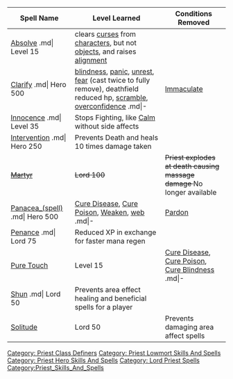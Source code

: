 | Spell Name                                                    | Level Learned                                                                                                                                                                                                                                               | Conditions Removed                                                                                                                 |
|---------------------------------------------------------------|-------------------------------------------------------------------------------------------------------------------------------------------------------------------------------------------------------------------------------------------------------------|------------------------------------------------------------------------------------------------------------------------------------|
| [Absolve](Absolve "wikilink") .md\| Level 15                  | clears [curses](Curse "wikilink") from [characters](:Category:_Characters.md "wikilink"), but not [objects](:Category:_Objects.md "wikilink"), and raises [alignment](Alignment.md "wikilink")                                                              |                                                                                                                                    |
| [Clarify](Clarify "wikilink") .md\| Hero 500                  | [blindness](blindness "wikilink"), [panic](panic "wikilink"), [unrest](unrest "wikilink"), [fear](fear "wikilink") (cast twice to fully remove), deathfield reduced hp, [scramble](scramble "wikilink"), [overconfidence](overconfidence "wikilink") .md\|- | [Immaculate](Immaculate "wikilink")                                                                                                |
| [Innocence](Innocence "wikilink") .md\| Level 35              | Stops Fighting, like [Calm](Calm "wikilink") without side affects                                                                                                                                                                                           |                                                                                                                                    |
| [Intervention](Intervention "wikilink") .md\| Hero 250        | Prevents Death and heals 10 times damage taken                                                                                                                                                                                                              |                                                                                                                                    |
| <s>[Martyr](Martyr "wikilink")</s>                            | <s>Lord 100</s>                                                                                                                                                                                                                                             | <s>Priest explodes at death causing massage damage </s> No longer available                                                        |
| [Panacea\_(spell)](Panacea_(spell) "wikilink") .md\| Hero 500 | [Cure Disease](Cure_Disease "wikilink"), [Cure Poison](Cure_Poison "wikilink"), [Weaken](Weaken "wikilink"), [web](web "wikilink") .md\|-                                                                                                                   | [Pardon](Pardon "wikilink")                                                                                                        |
| [Penance](Penance "wikilink") .md\| Lord 75                   | Reduced XP in exchange for faster mana regen                                                                                                                                                                                                                |                                                                                                                                    |
| [Pure Touch](Pure_Touch "wikilink")                           | Level 15                                                                                                                                                                                                                                                    | [Cure Disease](Cure_Disease "wikilink"), [Cure Poison](Cure_Poison "wikilink"), [Cure Blindness](Cure_Blindness "wikilink") .md\|- |
| [Shun](Shun "wikilink") .md\| Lord 50                         | Prevents area effect healing and beneficial spells for a player                                                                                                                                                                                             |                                                                                                                                    |
| [Solitude](Solitude "wikilink")                               | Lord 50                                                                                                                                                                                                                                                     | Prevents damaging area affect spells                                                                                               |

[Category: Priest Class
Definers](Category:_Priest_Class_Definers "wikilink") [Category: Priest
Lowmort Skills And
Spells](Category:_Priest_Lowmort_Skills_And_Spells "wikilink")
[Category: Priest Hero Skills And
Spells](Category:_Priest_Hero_Skills_And_Spells "wikilink") [Category:
Lord Priest Spells](Category:_Lord_Priest_Spells "wikilink")
[Category:Priest_Skills_And_Spells](Category:Priest_Skills_And_Spells "wikilink")
